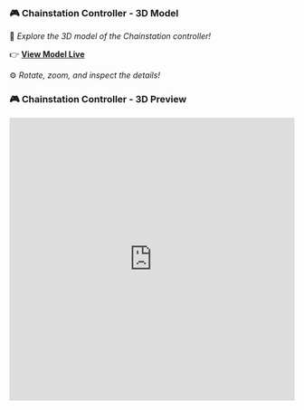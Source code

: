 ### 🎮 Chainstation Controller - 3D Model

🚀 *Explore the 3D model of the Chainstation controller!*  

👉 [**View Model Live**](https://yourusername.github.io/3d-model-viewer-simple/)  

⚙️ *Rotate, zoom, and inspect the details!*
### 🎮 Chainstation Controller - 3D Preview  

<iframe src="https://yourusername.github.io/3d-model-viewer-embed/" width="100%" height="500" style="border: none;"></iframe>
